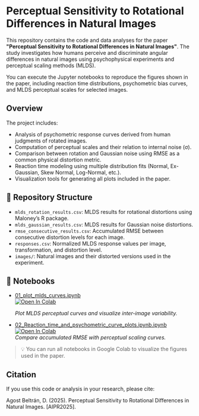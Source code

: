 # Perceptual Sensitivity to Rotational Differences in Natural Images

This repository contains the code and data analyses for the paper **"Perceptual Sensitivity to Rotational Differences in Natural Images"**. The study investigates how humans perceive and discriminate angular differences in natural images using psychophysical experiments and perceptual scaling methods (MLDS).

You can execute the Jupyter notebooks to reproduce the figures shown in the paper, including reaction time distributions, psychometric bias curves, and MLDS perceptual scales for selected images.

## Overview

The project includes:

- Analysis of psychometric response curves derived from human judgments of rotated images.
- Computation of perceptual scales and their relation to internal noise (σ).
- Comparison between rotation and Gaussian noise using RMSE as a common physical distortion metric.
- Reaction time modeling using multiple distribution fits (Normal, Ex-Gaussian, Skew Normal, Log-Normal, etc.).
- Visualization tools for generating all plots included in the paper.



## 📂 Repository Structure

- `mlds_rotation_results.csv`: MLDS results for rotational distortions using Maloney’s R package.
- `mlds_gaussian_results.csv`: MLDS results for Gaussian noise distortions.
- `rmse_consecutive_results.csv`: Accumulated RMSE between consecutive distortion levels for each image.
- `responses.csv`: Normalized MLDS response values per image, transformation, and distortion level.
- `images/`: Natural images and their distorted versions used in the experiment.

## 📒 Notebooks

- [01_plot_mlds_curves.ipynb](notebooks/01_plot_mlds_curves.ipynb)  
  [![Open In Colab](https://colab.research.google.com/assets/colab-badge.svg)](https://colab.research.google.com/drive/1j0rvjP5NI0G8R_0hbER4fYd7FcN0gfoy#scrollTo=eGdv7Q_EoWB5)  


  
  *Plot MLDS perceptual curves and visualize inter-image variability.*

- [02_Reaction_time_and_psychometric_curve_plots.ipynb.ipynb](notebooks/02_compare_rmse_and_perception.ipynb)  
  [![Open In Colab](https://colab.research.google.com/assets/colab-badge.svg)](https://colab.research.google.com/drive/1mM3OcdC5-MD0HoFRLxlaFWBUFyVS79_q#scrollTo=Q451qSp-jP5u)  
  *Compare accumulated RMSE with perceptual scaling curves.*



> 💡 You can run all notebooks in Google Colab to visualize the figures used in the paper.



## Citation
If you use this code or analysis in your research, please cite:

Agost Beltrán, D. (2025). Perceptual Sensitivity to Rotational Differences in Natural Images. [AIPR2025].



